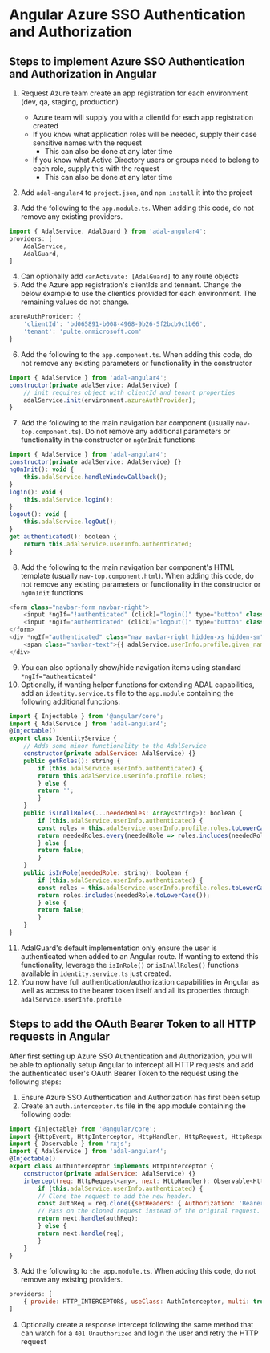 # Angular Azure SSO Authentication and Authorization

## Steps to implement Azure SSO Authentication and Authorization in Angular

1. Request Azure team create an app registration for each environment (dev, qa, staging, production)

    * Azure team will supply you with a clientId for each app registration created
    * If you know what application roles will be needed, supply their case sensitive names with the request
        * This can also be done at any later time
    * If you know what Active Directory users or groups need to belong to each role, supply this with the request
        * This can also be done at any later time
2. Add `adal-angular4` to `project.json`, and `npm install` it into the project
3. Add the following to the `app.module.ts`.  When adding this code, do not remove any existing providers.

```javascript
import { AdalService, AdalGuard } from 'adal-angular4';
providers: [
	AdalService,
	AdalGuard,
]
```

4. Can optionally add `canActivate: [AdalGuard]` to any route objects
5. Add the Azure app registration's clientIds and tennant.  Change the below example to use the clientIds provided for each environment.  The remaining values do not change.

```javascript
azureAuthProvider: {
	'clientId': 'bd065891-b008-4968-9b26-5f2bcb9c1b66',
	'tenant': 'pulte.onmicrosoft.com'
}
```

6. Add the following to the `app.component.ts`.  When adding this code, do not remove any existing parameters or functionality in the constructor

```javascript
import { AdalService } from 'adal-angular4';
constructor(private adalService: AdalService) {
	// init requires object with clientId and tenant properties
	adalService.init(environment.azureAuthProvider);
}
```

7. Add the following to the main navigation bar component (usually `nav-top.component.ts`).  Do not remove any additional parameters or functionality in the constructor or `ngOnInit` functions

```javascript
import { AdalService } from 'adal-angular4';
constructor(private adalService: AdalService) {}
ngOnInit(): void {
	this.adalService.handleWindowCallback();
}
login(): void {
	this.adalService.login();
}
logout(): void {
	this.adalService.logOut();
}
get authenticated(): boolean {
	return this.adalService.userInfo.authenticated;
}
```

8. Add the following to the main navigation bar component's HTML template (usually `nav-top.component.html`).  When adding this code, do not remove any existing parameters or functionality in the constructor or `ngOnInit` functions

```javascript
<form class="navbar-form navbar-right">
	<input *ngIf="!authenticated" (click)="login()" type="button" class="btn btn-primary" value="Login">
	<input *ngIf="authenticated" (click)="logout()" type="button" class="btn sm btn-default" value="Logout">
</form>
<div *ngIf="authenticated" class="nav navbar-right hidden-xs hidden-sm">
	<span class="navbar-text">{{ adalService.userInfo.profile.given_name + ' ' + adalService.userInfo.profile.family_name }}</span>
</div>
```

9. You can also optionally show/hide navigation items using standard `*ngIf="authenticated"`
10. Optionally, if wanting helper functions for extending ADAL capabilities, add an `identity.service.ts` file to the `app.module` containing the following additional functions:

```javascript
import { Injectable } from '@angular/core';
import { AdalService } from 'adal-angular4';
@Injectable()
export class IdentityService {
	// Adds some minor functionality to the AdalService
	constructor(private adalService: AdalService) {}
	public getRoles(): string {
		if (this.adalService.userInfo.authenticated) {
		return this.adalService.userInfo.profile.roles;
		} else {
		return '';
		}
	}
	public isInAllRoles(...neededRoles: Array<string>): boolean {
		if (this.adalService.userInfo.authenticated) {
		const roles = this.adalService.userInfo.profile.roles.toLowerCase();
		return neededRoles.every(neededRole => roles.includes(neededRole.toLowerCase()));
		} else {
		return false;
		}
	}
	public isInRole(neededRole: string): boolean {
		if (this.adalService.userInfo.authenticated) {
		const roles = this.adalService.userInfo.profile.roles.toLowerCase();
		return roles.includes(neededRole.toLowerCase());
		} else {
		return false;
		}
	}
}
```

11. AdalGuard's default implementation only ensure the user is authenticated when added to an Angular route.  If wanting to extend this functionality, leverage the `isInRole()` or `isInAllRoles()` functions available in `identity.service.ts` just created.
12. You now have full authentication/authorization capabilities in Angular as well as access to the bearer token itself and all its properties through `adalService.userInfo.profile`

## Steps to add the OAuth Bearer Token to all HTTP requests in Angular

After first setting up Azure SSO Authentication and Authorization, you will be able to optionally setup Angular to intercept all HTTP requests and add the authenticated user's OAuth Bearer Token to the request using the following steps:

1. Ensure Azure SSO Authentication and Authorization has first been setup
2. Create an `auth.interceptor.ts` file in the app.module containing the following code:

```javascript
import {Injectable} from '@angular/core';
import {HttpEvent, HttpInterceptor, HttpHandler, HttpRequest, HttpResponse} from '@angular/common/http';
import { Observable } from 'rxjs';
import { AdalService } from 'adal-angular4';
@Injectable()
export class AuthInterceptor implements HttpInterceptor {
	constructor(private adalService: AdalService) {}
	intercept(req: HttpRequest<any>, next: HttpHandler): Observable<HttpEvent<any>> {
		if (this.adalService.userInfo.authenticated) {
		// Clone the request to add the new header.
		const authReq = req.clone({setHeaders: { Authorization: 'Bearer ' + this.adalService.userInfo.token }});
		// Pass on the cloned request instead of the original request.
		return next.handle(authReq);
		} else {
		return next.handle(req);
		}
	}
}
```

3. Add the following to `the app.module.ts`.  When adding this code, do not remove any existing providers.

```javascript
providers: [
    { provide: HTTP_INTERCEPTORS, useClass: AuthInterceptor, multi: true, }
]
```

4. Optionally create a response intercept following the same method that can watch for a `401 Unauthorized` and login the user and retry the HTTP request
